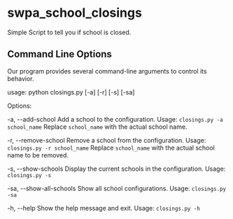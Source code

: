 # swpa_school_closings
Simple Script to tell you if school is closed.

## Command Line Options
Our program provides several command-line arguments to control its behavior.

usage: python closings.py [-a] [-r] [-s] [-sa]

Options:

-a, --add-school        Add a school to the configuration.
                        Usage: `closings.py -a school_name`
                        Replace `school_name` with the actual school name.

-r, --remove-school     Remove a school from the configuration.
                        Usage: `closings.py -r school_name`
                        Replace `school_name` with the actual school name to be removed.

-s, --show-schools      Display the current schools in the configuration.
                        Usage: `closings.py -s`

-sa, --show-all-schools Show all school configurations.
                        Usage: `closings.py -sa`

-h, --help              Show the help message and exit.
                        Usage: `closings.py -h`
